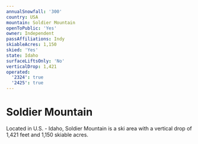 ```yaml
---
annualSnowfall: '300'
country: USA
mountain: Soldier Mountain
openToPublic: 'Yes'
owner: Independent
passAffiliations: Indy
skiableAcres: 1,150
skied: 'Yes'
state: Idaho
surfaceLiftsOnly: 'No'
verticalDrop: 1,421
operated:
  '2324': true
  '2425': true
---
```



# Soldier Mountain

Located in U.S. - Idaho, Soldier Mountain is a ski area with a vertical drop of 1,421 feet and 1,150 skiable acres.
